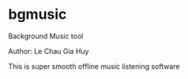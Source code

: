 # bgmusic
Background Music tool

Author: Le Chau Gia Huy

This is super smooth offline music listening software
